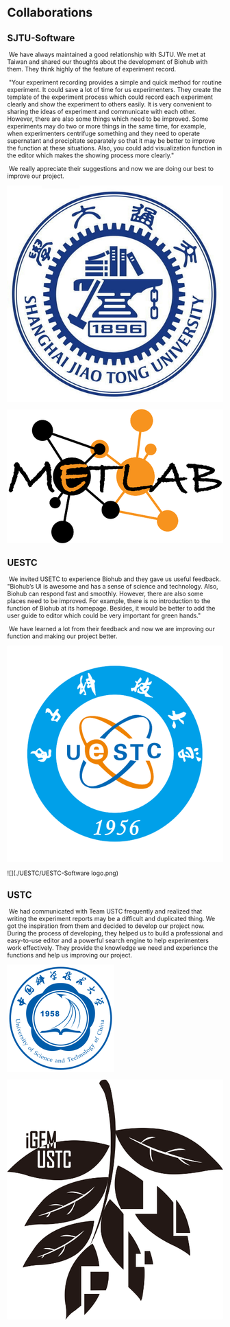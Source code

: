 # Collaborations



## SJTU-Software

​	We have always maintained a good relationship with SJTU. We met at Taiwan and shared our thoughts about the development of Biohub with them. They think highly of the feature of experiment record. 

​	"Your experiment recording provides a simple and quick method for routine experiment. It could save a lot of time for us experimenters. They create the template of the experiment process which could record each experiment clearly and show the experiment to others easily. It is very convenient to sharing the ideas of experiment and communicate with each other. However, there are also some things which need to be improved. Some experiments may do two or more things in the same time, for example, when experimenters centrifuge something and they need to operate supernatant and precipitate separately so that it may be better to improve the function at these situations. Also, you could add visualization function in the editor which makes the showing process more clearly." 

​	We really appreciate their suggestions and now we are doing our best to improve our project.

![](./SJTU/校徽.jpg)

![](./SJTU/T--SJTU-software--teamlogo.png)



## UESTC

​	We invited USETC to experience Biohub and they gave us useful feedback. "Biohub’s UI is awesome and has a sense of science and technology. Also, Biohub can respond fast and smoothly. However, there are also some places need to be improved. For example, there is no introduction to the function of Biohub at its homepage. Besides, it would be better to add the user guide to editor which could be very important for green hands."

​	 We have learned a lot from their feedback and now we are improving our function and making our project better.

![](./UESTC/学校logo.png)

![](./UESTC/UESTC-Software  logo.png)

## USTC

​	We had communicated with Team USTC frequently and realized that writing the experiment reports may be a difficult and duplicated thing. We got the inspiration from them and decided to develop our project now. During the process of developing, they helped us to build a professional and easy-to-use editor and a powerful search engine to help experimenters work effectively. They provide the knowledge we need and experience the functions and help us improving our project.

![](./USTC/USTC.svg.png)

![](./USTC/ustc_logo.png)